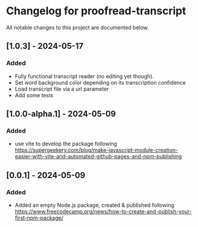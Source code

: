 # Changelog for proofread-transcript

All notable changes to this project are documented below.

## [1.0.3] - 2024-05-17

### Added

- Fully functional transcript reader (no editing yet though).
- Set word background color depending on its transcription confidence
- Load transcript file via a url parameter
- Add some tests

## [1.0.0-alpha.1] - 2024-05-09

### Added

- use vite to develop the package following https://supergeekery.com/blog/make-javascript-module-creation-easier-with-vite-and-automated-github-pages-and-npm-publishing

## [0.0.1] - 2024-05-09

### Added

- Added an empty Node.js package, created & published following https://www.freecodecamp.org/news/how-to-create-and-publish-your-first-npm-package/
